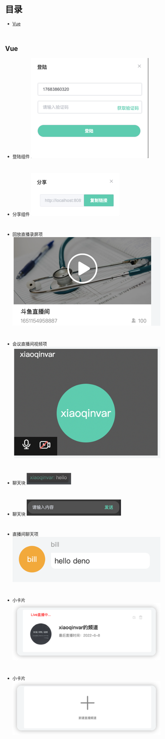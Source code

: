 # 目录
+ <a href="#Vue">Vue</a>

<br/>

## <a id="Vue">Vue</a>
- 登陆组件
  <img src="./Vue/登陆组件/登陆组件.png" />

<br/>

- 分享组件
  <img src="./Vue/分享组件(禁用输入框+复制按钮)/share组件.png" />

<br/>

- 回放直播录屏项
  <img src="./Vue/回放直播录屏项/回放直播间项.png" />

<br/>

- 会议直播间视频项
  <img src="./Vue/会议直播间视频项/会议直播间视频项.png" />

<br/>

- 聊天块
  <img src="./Vue/聊天块/chat-block组件.png" />

<br/>

- 聊天块
  <img src="./Vue/输入框+按钮/input-button组件.png" />

<br/>

- 直播间聊天项
  <img src="./Vue/直播间聊天项/直播间聊天项.png" />

<br/>

- 小卡片
  <img src="./Vue/小卡片/card.png" />

<br/>

- 小卡片
  <img src="./Vue/创建业务卡片/create-card.png" />

<br/>